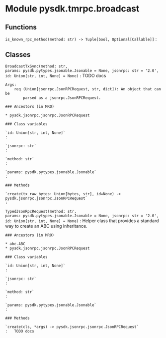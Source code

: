Module pysdk.tmrpc.broadcast
============================

Functions
---------


`is_known_rpc_method(method: str) ‑> Tuple[bool, Optional[Callable]]`
:

Classes
-------

`BroadcastTxSync(method: str, params: pysdk.pytypes.jsonable.Jsonable = None, jsonrpc: str = '2.0', id: Union[str, int, None] = None)`
:   TODO docs

    Args:
        req (Union[jsonrpc.JsonRPCRequest, str, dict]): An object that can be
            parsed as a jsonrpc.JsonRPCRequest.

    ### Ancestors (in MRO)

    * pysdk.jsonrpc.jsonrpc.JsonRPCRequest

    ### Class variables

    `id: Union[str, int, None]`
    :

    `jsonrpc: str`
    :

    `method: str`
    :

    `params: pysdk.pytypes.jsonable.Jsonable`
    :

    ### Methods

    `create(tx_raw_bytes: Union[bytes, str], id=None) ‑> pysdk.jsonrpc.jsonrpc.JsonRPCRequest`
    :

`TypedJsonRpcRequest(method: str, params: pysdk.pytypes.jsonable.Jsonable = None, jsonrpc: str = '2.0', id: Union[str, int, None] = None)`
:   Helper class that provides a standard way to create an ABC using
    inheritance.

    ### Ancestors (in MRO)

    * abc.ABC
    * pysdk.jsonrpc.jsonrpc.JsonRPCRequest

    ### Class variables

    `id: Union[str, int, None]`
    :

    `jsonrpc: str`
    :

    `method: str`
    :

    `params: pysdk.pytypes.jsonable.Jsonable`
    :

    ### Methods

    `create(cls, *args) ‑> pysdk.jsonrpc.jsonrpc.JsonRPCRequest`
    :   TODO docs
